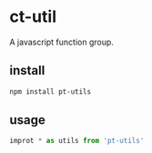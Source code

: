 # ct-util
A javascript function group.
## install
```bash
npm install pt-utils
```
## usage
```javascript
improt * as utils from 'pt-utils'
```
